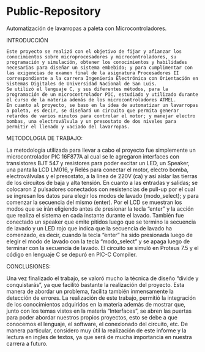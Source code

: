 # Public-Repository

Automatización de lavarropas a paleta con Microcontroladores.

INTRODUCCIÓN

	Este proyecto se realizó con el objetivo de fijar y afianzar los conocimientos sobre microprocesadores y microcontroladores, su  programación y simulación, obtener los conocimientos y habilidades necesarias para diseñar un sistema embebido; y para cumplimentar con las exigencias de examen final de la asignatura Procesadores II correspondiente a la carrera Ingeniería Electrónica con Orientación en Sistemas Digitales de Universidad Nacional de San Luis.
 	Se utilizó el lenguaje C, y sus diferentes métodos, para la  programación de un microcontrolador PIC, estudiado y utilizado durante el curso de la materia además de los microcontroladores ATMEL.
	En cuanto al proyecto, se baso en la idea de automatizar un lavarropas a paleta, es decir, se diseñará un circuito que permita generar retardos de varios minutos para controlar el motor; y manejar electro bombas, una electroválvula y un presostato de dos niveles para permitir el llenado y vaciado del lavarropas.

METODOLOGIA  DE  TRABAJO:

La metodología utilizada para llevar a cabo el proyecto fue simplemente un microcontrolador PIC 16F877A al cual se le agregaron interfaces con transistores BJT 547 y resistores para poder excitar un LED, un Speaker, una pantalla LCD LM016, y Relés para conectar el motor, electro bomba, electroválvulas y el presostato, a la línea de 220V (ca) y así aislar las tierras de los circuitos de baja y alta tensión. 
En cuanto a las entradas y salidas; se colocaron 2 pulsadores conectados con resistencias de pull-up por el cual se ingresan los datos para elegir los modos de lavado (modo_select); y para comenzar la secuencia del mismo (enter). Por el LCD se muestran los modos que se irán eligiendo antes de presionar la tecla “enter” y la acción que realiza el sistema en cada instante durante el lavado. También fue conectado un speaker que emite pitidos luego que se termino la secuencia de lavado y un LED rojo que indica que la secuencia de lavado ha comenzado, es decir, cuando la tecla “enter” ha sido presionada luego de elegir el modo de lavado con la tecla “modo_select” y se apaga luego de terminar con la secuencia de lavado.
El circuito se simuló en Proteus 7.5 y el código en lenguaje C se depuró en PIC-C Compiler.

CONCLUSIONES:

Una vez finalizado el trabajo, se valoró mucho la técnica de diseño “divide y conquistarás”, ya que facilitó bastante la realización del proyecto. Esta manera de abordar un problema, facilita también inmensamente la detección de errores.
	La realización de este trabajo, permitió la integración de los conocimientos adquiridos en la materia además de mostrar que, junto con los temas vistos en la materia “Interfaces”, se abren las puertas para poder abordar nuestros propios proyectos, esto se debe a que conocemos el lenguaje, el software, el conexionado del circuito, etc. De manera particular, considero muy útil la realización de este informe y la lectura en ingles de textos, ya que será de mucha importancia en nuestra carrera a futuro.
